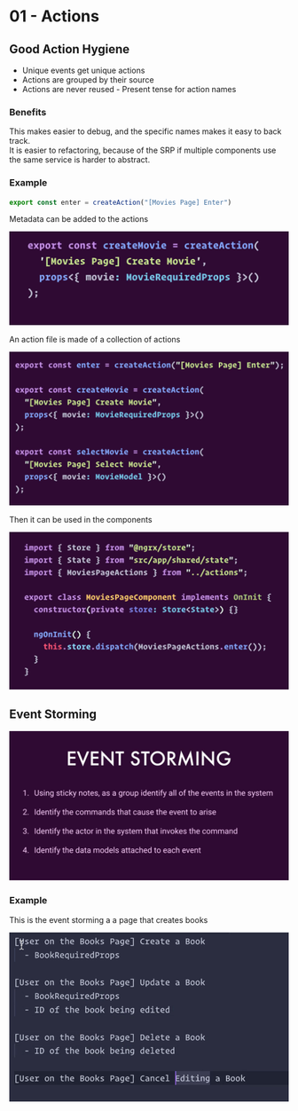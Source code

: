 # 01 - Actions

## Good Action Hygiene

* Unique events get unique actions
* Actions are grouped by their source
* Actions are never reused - Present tense for action names

### Benefits

This makes easier to debug, and the specific names makes it easy to back track.  
It is easier to refactoring, because of the SRP if multiple components use the same service is harder to abstract.  


### Example

```typescript
export const enter = createAction("[Movies Page] Enter")
```

Metadata can be added to the actions

![](../.gitbook/assets/image%20%2811%29.png)

An action file is made of a collection of actions

![](../.gitbook/assets/image%20%2820%29.png)

Then it can be used in the components

![](../.gitbook/assets/image%20%282%29.png)

## Event Storming

![](../.gitbook/assets/image%20%2818%29.png)

### Example

This is the event storming a a page that creates books

![](../.gitbook/assets/image%20%284%29.png)

### 

